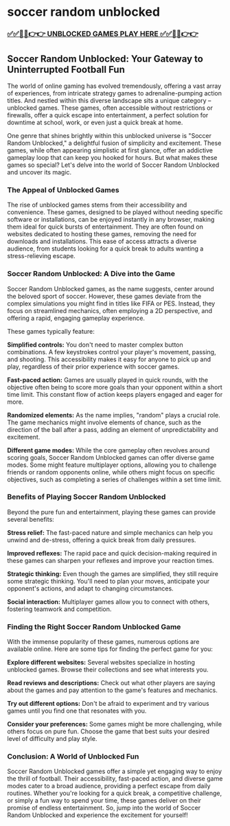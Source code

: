 # soccer random unblocked

### [✅✅🔴🔴👉👉 UNBLOCKED GAMES PLAY HERE ✅✅🔴🔴👉👉](https://topstoryindia.com)

## Soccer Random Unblocked: Your Gateway to Uninterrupted Football Fun

The world of online gaming has evolved tremendously, offering a vast array of experiences, from intricate strategy games to adrenaline-pumping action titles. And nestled within this diverse landscape sits a unique category – unblocked games. These games, often accessible without restrictions or firewalls, offer a quick escape into entertainment, a perfect solution for downtime at school, work, or even just a quick break at home. 

One genre that shines brightly within this unblocked universe is "Soccer Random Unblocked," a delightful fusion of simplicity and excitement. These games, while often appearing simplistic at first glance, offer an addictive gameplay loop that can keep you hooked for hours. But what makes these games so special? Let's delve into the world of Soccer Random Unblocked and uncover its magic.

### The Appeal of Unblocked Games

The rise of unblocked games stems from their accessibility and convenience. These games, designed to be played without needing specific software or installations, can be enjoyed instantly in any browser, making them ideal for quick bursts of entertainment. They are often found on websites dedicated to hosting these games, removing the need for downloads and installations. This ease of access attracts a diverse audience, from students looking for a quick break to adults wanting a stress-relieving escape.

### Soccer Random Unblocked: A Dive into the Game

Soccer Random Unblocked games, as the name suggests, center around the beloved sport of soccer. However, these games deviate from the complex simulations you might find in titles like FIFA or PES. Instead, they focus on streamlined mechanics, often employing a 2D perspective, and offering a rapid, engaging gameplay experience.

These games typically feature:

**Simplified controls:** You don't need to master complex button combinations. A few keystrokes control your player's movement, passing, and shooting. This accessibility makes it easy for anyone to pick up and play, regardless of their prior experience with soccer games.

**Fast-paced action:** Games are usually played in quick rounds, with the objective often being to score more goals than your opponent within a short time limit. This constant flow of action keeps players engaged and eager for more.

**Randomized elements:** As the name implies, "random" plays a crucial role. The game mechanics might involve elements of chance, such as the direction of the ball after a pass, adding an element of unpredictability and excitement.

**Different game modes:** While the core gameplay often revolves around scoring goals, Soccer Random Unblocked games can offer diverse game modes. Some might feature multiplayer options, allowing you to challenge friends or random opponents online, while others might focus on specific objectives, such as completing a series of challenges within a set time limit.

### Benefits of Playing Soccer Random Unblocked

Beyond the pure fun and entertainment, playing these games can provide several benefits:

**Stress relief:** The fast-paced nature and simple mechanics can help you unwind and de-stress, offering a quick break from daily pressures.

**Improved reflexes:** The rapid pace and quick decision-making required in these games can sharpen your reflexes and improve your reaction times.

**Strategic thinking:** Even though the games are simplified, they still require some strategic thinking. You'll need to plan your moves, anticipate your opponent's actions, and adapt to changing circumstances.

**Social interaction:** Multiplayer games allow you to connect with others, fostering teamwork and competition.

### Finding the Right Soccer Random Unblocked Game

With the immense popularity of these games, numerous options are available online. Here are some tips for finding the perfect game for you:

**Explore different websites:** Several websites specialize in hosting unblocked games. Browse their collections and see what interests you.

**Read reviews and descriptions:** Check out what other players are saying about the games and pay attention to the game's features and mechanics.

**Try out different options:** Don't be afraid to experiment and try various games until you find one that resonates with you.

**Consider your preferences:** Some games might be more challenging, while others focus on pure fun. Choose the game that best suits your desired level of difficulty and play style.

### Conclusion: A World of Unblocked Fun

Soccer Random Unblocked games offer a simple yet engaging way to enjoy the thrill of football. Their accessibility, fast-paced action, and diverse game modes cater to a broad audience, providing a perfect escape from daily routines. Whether you're looking for a quick break, a competitive challenge, or simply a fun way to spend your time, these games deliver on their promise of endless entertainment. So, jump into the world of Soccer Random Unblocked and experience the excitement for yourself! 
